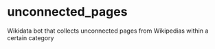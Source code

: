 # unconnected_pages
Wikidata bot that collects unconnected pages from Wikipedias within a certain category
